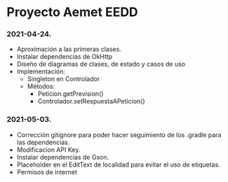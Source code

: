 # Proyecto Aemet EEDD
<h3>2021-04-24.</h3>

   * Aproximación a las primeras clases.
   * Instalar dependencias de OkHttp
   * Diseño de diagramas de clases, de estado y casos de uso
   * Implementación:
       * Singleton en Controlador
       * Métodos:
           * Peticion.getPrevision()
           * Controlador.setRespuestaAPeticion()
<h3>2021-05-03.</h3>

   * Corrección gitignore para poder hacer seguimiento de los .gradle para las dependencias.
   * Modificacion API Key.
   * Instalar dependencias de Gson.
   * Placeholder en el EditText de localidad para evitar el uso de etiquetas.
   * Permisos de internet

